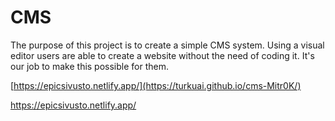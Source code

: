 # CMS

The purpose of this project is to create a simple CMS system. Using a visual editor users are able to create a website without the need of coding it. It's our job to make this possible for them.
 


[https://epicsivusto.netlify.app/](https://turkuai.github.io/cms-Mitr0K/)

https://epicsivusto.netlify.app/

